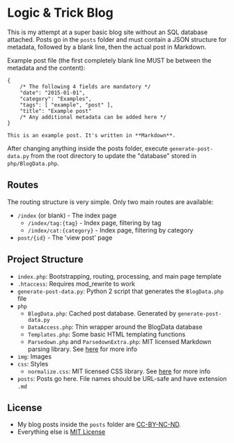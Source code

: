 # Logic & Trick Blog

This is my attempt at a super basic blog site without an SQL database attached.
Posts go in the `posts` folder and must contain a JSON structure for metadata,
followed by a blank line, then the actual post in Markdown.

Example post file (the first completely blank line MUST be between the metadata and the content):

    {
        /* The following 4 fields are mandatory */
        "date": "2015-01-01",
        "category": "Examples",
        "tags": [ "example", "post" ],
        "title": "Example post"
        /* Any additional metadata can be added here */
    }
    
    This is an example post. It's written in **Markdown**.

After changing anything inside the posts folder, execute `generate-post-data.py`
from the root directory to update the "database" stored in `php/BlogData.php`.

## Routes

The routing structure is very simple. Only two main routes are available:

- `/index` (or blank) - The index page
    - `/index/tag:{tag}` - Index page, filtering by tag
    - `/index/cat:{category}` - Index page, filtering by category
- `post/{id}` - The 'view post' page

## Project Structure

- `index.php`: Bootstrapping, routing, processing, and main page template
- `.htaccess`: Requires mod_rewrite to work
- `generate-post-data.py`: Python 2 script that generates the `BlogData.php` file
- `php`
    - `BlogData.php`: Cached post database. Generated by `generate-post-data.py`
    - `DataAccess.php`: Thin wrapper around the BlogData database
    - `Templates.php`: Some basic HTML templating functions
	- `Parsedown.php` and `ParsedownExtra.php`: MIT licensed Markdown parsing library.
	  See [here](https://github.com/erusev/parsedown) for more info
- `img`: Images
- `css`: Styles
    - `normalize.css`: MIT licensed CSS library.
	  See [here](https://necolas.github.io/normalize.css/) for more info
- `posts`: Posts go here. File names should be URL-safe and have extension `.md`

## License

- My blog posts inside the `posts` folder are
  [CC-BY-NC-ND](http://creativecommons.org/licenses/by-nc-nd/3.0/).
- Everything else is [MIT License](http://opensource.org/licenses/MIT)
